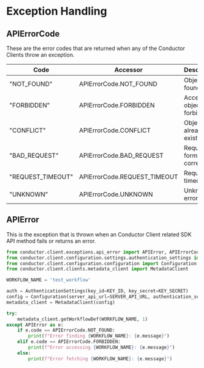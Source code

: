 # Exception Handling

## APIErrorCode

These are the error codes that are returned when any of the Conductor Clients throw an exception.

| Code  | Accessor | Description |
| --- | --- | --- |
|"NOT_FOUND"|APIErrorCode.NOT_FOUND|Object not found|
|"FORBIDDEN"|APIErrorCode.FORBIDDEN|Access to object is forbidden|
|"CONFLICT"|APIErrorCode.CONFLICT|Object already exists|
|"BAD_REQUEST"|APIErrorCode.BAD_REQUEST|Request not formed correctly|
|"REQUEST_TIMEOUT"|APIErrorCode.REQUEST_TIMEOUT|Request timed out|
|"UNKNOWN"|APIErrorCode.UNKNOWN|Unknown error|

## APIError

This is the exception that is thrown when an Conductor Client related SDK API method fails or returns an error.

```python
from conductor.client.exceptions.api_error import APIError, APIErrorCode
from conductor.client.configuration.settings.authentication_settings import AuthenticationSettings
from conductor.client.configuration.configuration import Configuration
from conductor.client.clients.metadata_client import MetadataClient

WORKFLOW_NAME = 'test_workflow'

auth = AuthenticationSettings(key_id=KEY_ID, key_secret=KEY_SECRET)
config = Configuration(server_api_url=SERVER_API_URL, authentication_settings=auth)
metadata_client = MetadataClient(config)

try:
    metadata_client.getWorkflowDef(WORKFLOW_NAME, 1)
except APIError as e:
    if e.code == APIErrorCode.NOT_FOUND:
        print(f"Error finding {WORKFLOW_NAME}: {e.message}")
    elif e.code == APIErrorCode.FORBIDDEN:
        print(f"Error accessing {WORKFLOW_NAME}: {e.message}")
    else:
        print(f"Error fetching {WORKFLOW_NAME}: {e.message}")
    
```
